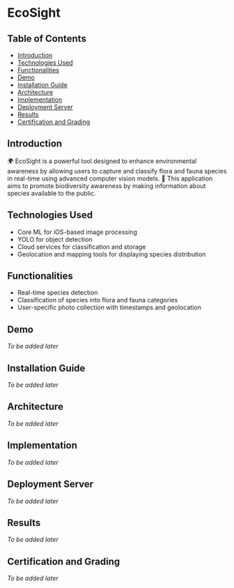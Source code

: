 # EcoSight

## Table of Contents
- [Introduction](#introduction)
- [Technologies Used](#technologies-used)
- [Functionalities](#functionalities)
- [Demo](#demo)
- [Installation Guide](#installation-guide)
- [Architecture](#architecture)
- [Implementation](#implementation)
- [Deployment Server](#deployment-server)
- [Results](#results)
- [Certification and Grading](#certification-and-grading)

## Introduction
🌍 EcoSight is a powerful tool designed to enhance environmental awareness by allowing users to capture and classify flora and fauna species in real-time using advanced computer vision models. 🌿 This application aims to promote biodiversity awareness by making information about species available to the public.

## Technologies Used
- Core ML for iOS-based image processing
- YOLO for object detection
- Cloud services for classification and storage
- Geolocation and mapping tools for displaying species distribution

## Functionalities
- Real-time species detection
- Classification of species into flora and fauna categories
- User-specific photo collection with timestamps and geolocation

## Demo
*To be added later*

## Installation Guide
*To be added later*

## Architecture
*To be added later*

## Implementation
*To be added later*

## Deployment Server
*To be added later*

## Results
*To be added later*

## Certification and Grading
*To be added later*
